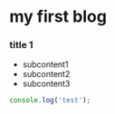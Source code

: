# my first blog

### title 1

- subcontent1
- subcontent2
- subcontent3

```js
console.log('test');
```